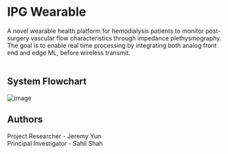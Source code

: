 # IPG Wearable
A novel wearable health platform for hemodialysis patients to monitor post-surgery vascular flow characteristics through impedance plethysmography. The goal is to enable real time processing by integrating both analog front end and edge ML, before wireless transmit. 
<br><br>

## System Flowchart
![image](https://github.com/JermYeWorm/IPG-Wearable/assets/113321384/6e6cab73-9536-4a21-b5f8-4a6ae1596a37)





## Authors
Project Researcher - Jeremy Yun
<br>
Principal Investigator - Sahil Shah
<br>

